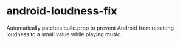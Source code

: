# android-loudness-fix
Automatically patches build.prop to prevent Android from resetting loudness to a small value while playing music.
